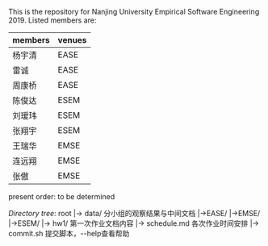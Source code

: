 This is the repository for Nanjing University Empirical Software Engineering 2019.
Listed members are:

| members | venues |
| ------- | ------ |
| 杨宇清  | EASE   |
| 雷诚    | EASE   |
| 周康桥  | EASE   |
| 陈俊达  | ESEM   |
| 刘瑷玮  | ESEM   |
| 张翔宇  | ESEM   |
| 王瑞华  | EMSE   |
| 连远翔  | EMSE   |
| 张傲    | EMSE   |

present order: to be determined

*Directory tree*:
root
|-> data/ 分小组的观察结果与中间文档
      |->EASE/
      |->EMSE/
      |->ESEM/
|-> hw1/ 第一次作业文档内容
|-> schedule.md 各次作业时间安排
|-> commit.sh 提交脚本，--help查看帮助
